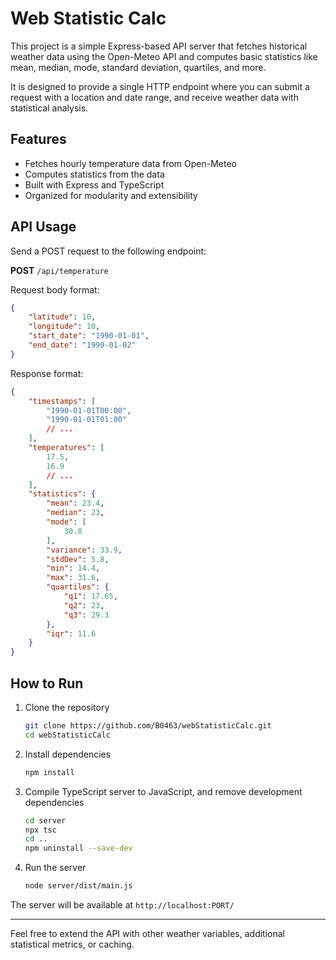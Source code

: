 # Web Statistic Calc

This project is a simple Express-based API server that fetches historical weather data using the Open-Meteo API and computes basic statistics like mean, median, mode, standard deviation, quartiles, and more.

It is designed to provide a single HTTP endpoint where you can submit a request with a location and date range, and receive weather data with statistical analysis.

## Features

- Fetches hourly temperature data from Open-Meteo
- Computes statistics from the data
- Built with Express and TypeScript
- Organized for modularity and extensibility

## API Usage

Send a POST request to the following endpoint:

**POST** `/api/temperature`

Request body format:

```json
{
    "latitude": 10,
    "longitude": 10,
    "start_date": "1990-01-01",
    "end_date": "1990-01-02"
}
```

Response format:

```json
{
    "timestamps": [
        "1990-01-01T00:00",
        "1990-01-01T01:00"
        // ...
    ],
    "temperatures": [
        17.5,
        16.9
        // ...
    ],
    "statistics": {
        "mean": 23.4,
        "median": 23,
        "mode": [
            30.8
        ],
        "variance": 33.9,
        "stdDev": 5.8,
        "min": 14.4,
        "max": 31.6,
        "quartiles": {
            "q1": 17.65,
            "q2": 23,
            "q3": 29.3
        },
        "iqr": 11.6
    }
}
```

## How to Run

1. Clone the repository

    ```bash
    git clone https://github.com/B0463/webStatisticCalc.git
    cd webStatisticCalc
    ```

2. Install dependencies

    ```bash
    npm install
    ```

3. Compile TypeScript server to JavaScript, and remove development dependencies

    ```bash
    cd server
    npx tsc
    cd ..
    npm uninstall --save-dev
    ```

4. Run the server

    ```bash
    node server/dist/main.js  
    ```

The server will be available at `http://localhost:PORT/`

---

Feel free to extend the API with other weather variables, additional statistical metrics, or caching.
